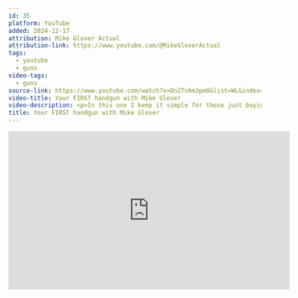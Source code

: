 ```yaml
---
id: 35
platform: YouTube
added: 2024-12-17
attribution: Mike Glover Actual
attribution-link: https://www.youtube.com/@MikeGloverActual
tags:
  - youtube
  - guns
video-tags:
  - guns
source-link: https://www.youtube.com/watch?v=Dn2Tnhm3pm8&list=WL&index=145&t=1108s
video-title: Your FIRST handgun with Mike Glover
video-description: <p>In this one I keep it simple for those just buying your first handgun. Hope y’all enjoy!</p><p>www.fieldcraftsurvival.locals.com</p>
title: Your FIRST handgun with Mike Glover
---
```


<iframe width="560" height="315" src="https://www.youtube-nocookie.com/embed/Dn2Tnhm3pm8?si=BbQnI8VHfkwllkdl" title="YouTube video player" frameborder="0" allow="accelerometer; autoplay; clipboard-write; encrypted-media; gyroscope; picture-in-picture; web-share" referrerpolicy="strict-origin-when-cross-origin" allowfullscreen></iframe>
